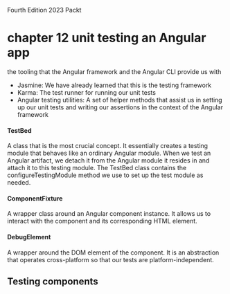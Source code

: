 Fourth Edition 
2023 Packt

# chapter 12 unit testing an Angular app
the tooling that the Angular framework and the Angular CLI provide us with
- Jasmine: We have already learned that this is the testing framework
- Karma: The test runner for running our unit tests
- Angular testing utilities: A set of helper methods that assist us in setting up our unit tests and writing our assertions in the context of the Angular framework

#### TestBed
A class that is the most crucial concept. It essentially creates a testing module that behaves like an ordinary Angular module. When we test an Angular artifact,
we detach it from the Angular module it resides in and attach it to this testing module. The TestBed class contains the configureTestingModule method we use to set up the
test module as needed.

#### ComponentFixture
A wrapper class around an Angular component instance. It allows us to interact with the component and its corresponding HTML element.

#### DebugElement
A wrapper around the DOM element of the component. It is an abstraction that operates cross-platform so that our tests are platform-independent.

## Testing components
